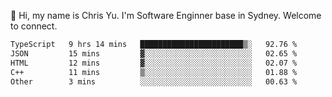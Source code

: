 👋 Hi, my name is Chris Yu. I'm Software Enginner base in Sydney. Welcome to connect.

<!--START_SECTION:waka-->

```txt
TypeScript   9 hrs 14 mins   ███████████████████████▒░   92.76 %
JSON         15 mins         ▓░░░░░░░░░░░░░░░░░░░░░░░░   02.65 %
HTML         12 mins         ▓░░░░░░░░░░░░░░░░░░░░░░░░   02.07 %
C++          11 mins         ▒░░░░░░░░░░░░░░░░░░░░░░░░   01.88 %
Other        3 mins          ░░░░░░░░░░░░░░░░░░░░░░░░░   00.63 %
```

<!--END_SECTION:waka-->
